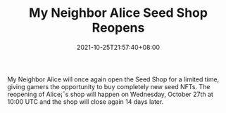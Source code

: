 ﻿---
title: "My Neighbor Alice Seed Shop Reopens"
date: 2021-10-25T21:57:40+08:00
lastmod: 2021-10-25T16:45:40+08:00
draft: false
authors: ["Shirley"]
description: "My Neighbor Alice will once again open the Seed Shop for a limited time, giving gamers the opportunity to buy completely new seed NFTs. The reopening of Alice¡¯s shop will happen on Wednesday, October 27th at 10:00 UTC and the shop will close again 14 days later."
featuredImage: "my-neighbor-alice-seed-shop-reopens.png"
tags: ["Virtual World","Play to Earn"]
categories: ["news"]
news: ["Virtual World"]
weight: 
lightgallery: true
pinned: false
recommend: false
recommend1: false
---

My Neighbor Alice will once again open the Seed Shop for a limited time, giving gamers the opportunity to buy completely new seed NFTs. The reopening of Alice¡¯s shop will happen on Wednesday, October 27th at 10:00 UTC and the shop will close again 14 days later.

<!--more-->

